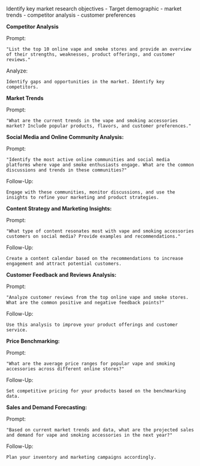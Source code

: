 Identify key market research objectives
	- Target demographic
	- market trends
	- competitor analysis
	- customer preferences

**Competitor Analysis**

Prompt:
	 		
	"List the top 10 online vape and smoke stores and provide an overview of their strengths, weaknesses, product offerings, and customer reviews."
	
Analyze:

	Identify gaps and opportunities in the market. Identify key competitors.

**Market Trends**

Prompt:

	"What are the current trends in the vape and smoking accessories market? Include popular products, flavors, and customer preferences."
	
**Social Media and Online Community Analysis:**

Prompt: 

	"Identify the most active online communities and social media platforms where vape and smoke enthusiasts engage. What are the common discussions and trends in these communities?"
	
Follow-Up: 
	
	Engage with these communities, monitor discussions, and use the insights to refine your marketing and product strategies.

**Content Strategy and Marketing Insights:**

Prompt: 
	
	"What type of content resonates most with vape and smoking accessories customers on social media? Provide examples and recommendations."
	
Follow-Up: 
	
	Create a content calendar based on the recommendations to increase engagement and attract potential customers.


**Customer Feedback and Reviews Analysis:**

Prompt: 
	
	"Analyze customer reviews from the top online vape and smoke stores. What are the common positive and negative feedback points?"
	
Follow-Up:
	
	Use this analysis to improve your product offerings and customer service.

**Price Benchmarking:**

Prompt:

	"What are the average price ranges for popular vape and smoking accessories across different online stores?"
Follow-Up: 

	Set competitive pricing for your products based on the benchmarking data.

**Sales and Demand Forecasting:**

Prompt: 

	"Based on current market trends and data, what are the projected sales and demand for vape and smoking accessories in the next year?"
	
Follow-Up: 

	Plan your inventory and marketing campaigns accordingly.
